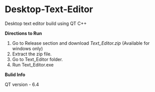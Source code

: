 # Desktop-Text-Editor
Desktop text editor build using QT C++

**Directions to Run** 
1. Go to Release section and download _Text_Editor.zip_ (Available for windows only)
2. Extract the zip file.
3. Go to Text_Editor folder.
4. Run Text_Editor.exe



**Bulid Info** 

QT version - 6.4
